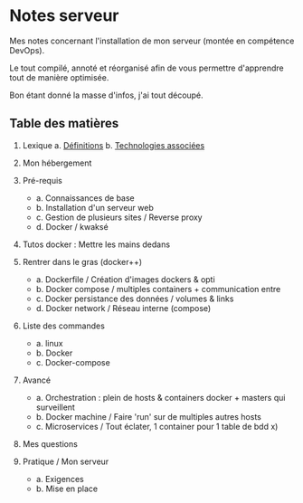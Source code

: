 
# Notes serveur

Mes notes concernant l'installation de mon serveur (montée en compétence DevOps).

Le tout compilé, annoté et réorganisé afin de vous permettre d'apprendre tout de manière optimisée.

Bon étant donné la masse d'infos, j'ai tout découpé.


## Table des matières

1. Lexique
	a. [Définitions](/docs/01-Lexique.md)
	b. [Technologies associées](/docs/01-Lexique.md#associations)
	
2. Mon hébergement

3. Pré-requis
	- a. Connaissances de base
	- b. Installation d'un serveur web
	- c. Gestion de plusieurs sites / Reverse proxy
	- d. Docker / kwaksé
	
4. Tutos docker : Mettre les mains dedans

5. Rentrer dans le gras (docker++)
	- a. Dockerfile / Création d'images dockers & opti
	- b. Docker compose / multiples containers + communication entre
	- c. Docker persistance des données / volumes & links
	- d. Docker network / Réseau interne (compose)

6. Liste des commandes
	- a. linux
	- b. Docker
	- c. Docker-compose
	
7. Avancé
	- a. Orchestration : plein de hosts & containers docker + masters qui surveillent
	- b. Docker machine / Faire 'run' sur de multiples autres hosts
	- c. Microservices / Tout éclater, 1 container pour 1 table de bdd x)

8. Mes questions

9. Pratique / Mon serveur
	- a. Exigences
	- b. Mise en place

